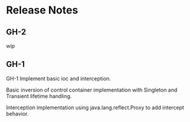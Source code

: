# Release Notes

## GH-2

wip

## GH-1

GH-1 Implement basic ioc and interception.

Basic inversion of control container implementation with
Singleton and Transient lifetime handling.

Interception implementation using java.lang.reflect.Proxy
to add intercept behavior.

